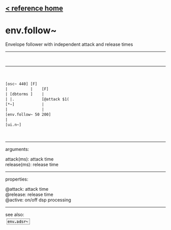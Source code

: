 [< reference home](ceammc_lib.html)
---

# env.follow~


Envelope follower with independent attack and release times

---

<br>


---


```


[osc~ 440] [F]
|          |    [F]
| [dbtorms ]    |
| |.            [@attack $1(
[*~]            |
|               |
[env.follow~ 50 200]
|
[ui.n~]

            
```

---
arguments:

attack(ms): 
            attack time<br>
release(ms): 
            release time<br>

---
properties:

@attack: attack
            time<br>
@release: 
            release time<br>
@active: on/off dsp
            processing<br>

---
see also:<br>
[![env.adsr~](img/object_env.adsr~.png)](env.adsr~.html)
